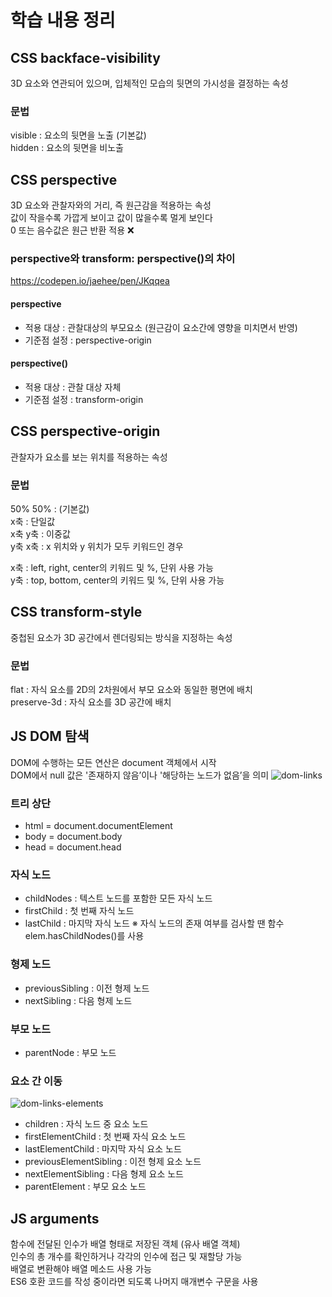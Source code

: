 # 학습 내용 정리
## CSS backface-visibility
3D 요소와 연관되어 있으며, 입체적인 모습의 뒷면의 가시성을 결정하는 속성
### 문법
visible : 요소의 뒷면을 노출 (기본값)  
hidden : 요소의 뒷면을 비노출
## CSS perspective
3D 요소와 관찰자와의 거리, 즉 원근감을 적용하는 속성  
값이 작을수록 가깝게 보이고 값이 많을수록 멀게 보인다  
0 또는 음수값은 원근 반환 적용 ❌
### perspective와 transform: perspective()의 차이
https://codepen.io/jaehee/pen/JKqqea
#### perspective
- 적용 대상 : 관찰대상의 부모요소 (원근감이 요소간에 영향을 미치면서 반영)
- 기준점 설정 : perspective-origin
#### perspective()
- 적용 대상 : 관찰 대상 자체
- 기준점 설정 : transform-origin
## CSS perspective-origin
관찰자가 요소를 보는 위치를 적용하는 속성
### 문법
50% 50% : (기본값)  
x축 : 단일값  
x축 y축 : 이중값  
y축 x축 : x 위치와 y 위치가 모두 키워드인 경우

x축 : left, right, center의 키워드 및 %, 단위 사용 가능  
y축 : top, bottom, center의 키워드 및 %, 단위 사용 가능
## CSS transform-style
중첩된 요소가 3D 공간에서 렌더링되는 방식을 지정하는 속성
### 문법
flat : 자식 요소를 2D의 2차원에서 부모 요소와 동일한 평면에 배치  
preserve-3d : 자식 요소를 3D 공간에 배치
## JS DOM 탐색
DOM에 수행하는 모든 연산은 document 객체에서 시작  
DOM에서 null 값은 '존재하지 않음’이나 '해당하는 노드가 없음’을 의미
![dom-links](https://user-images.githubusercontent.com/54467533/210304102-e125cb7c-21a4-4d05-b8bb-caf16d16e3d2.svg)
### 트리 상단
- html = document.documentElement
- body = document.body
- head = document.head
### 자식 노드
- childNodes : 텍스트 노드를 포함한 모든 자식 노드
- firstChild : 첫 번째 자식 노드
- lastChild : 마지막 자식 노드
※ 자식 노드의 존재 여부를 검사할 땐 함수 elem.hasChildNodes()를 사용
### 형제 노드
- previousSibling : 이전 형제 노드
- nextSibling : 다음 형제 노드
### 부모 노드
- parentNode : 부모 노드
### 요소 간 이동
![dom-links-elements](https://user-images.githubusercontent.com/54467533/210304129-923a6a57-73ff-42ab-8d84-691a4c7c31c7.svg)
- children : 자식 노드 중 요소 노드
- firstElementChild : 첫 번째 자식 요소 노드
- lastElementChild : 마지막 자식 요소 노드
- previousElementSibling : 이전 형제 요소 노드
- nextElementSibling : 다음 형제 요소 노드
- parentElement : 부모 요소 노드
## JS arguments
함수에 전달된 인수가 배열 형태로 저장된 객체 (유사 배열 객체)  
인수의 총 개수를 확인하거나 각각의 인수에 접근 및 재할당 가능  
배열로 변환해야 배열 메소드 사용 가능    
ES6 호환 코드를 작성 중이라면 되도록 나머지 매개변수 구문을 사용
